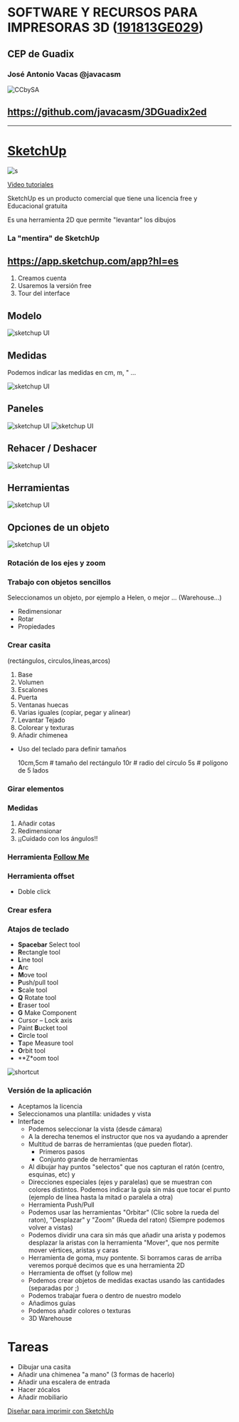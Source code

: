# SOFTWARE Y RECURSOS PARA IMPRESORAS 3D ([191813GE029](https://www.juntadeandalucia.es/educacion/secretariavirtual/consultaCEP/actividad/191813GE029/))

## CEP de Guadix


### José Antonio Vacas @javacasm

![CCbySA](images/CCbySQ_88x31.png)

## https://github.com/javacasm/3DGuadix2ed

* *  *

# [SketchUp](https://www.sketchup.com/es)

![s](./images/free_floorplan_software_sketchup_furniture1.jpg)

[Video tutoriales](http://www.sketchup.com/es/learn/videos/58?playlist=58)

SketchUp es un producto comercial que tiene una licencia free y Educacional gratuita

Es una herramienta 2D que permite "levantar" los dibujos

### La "mentira" de SketchUp

## https://app.sketchup.com/app?hl=es

1. Creamos cuenta
1. Usaremos la versión free
1. Tour del interface

## Modelo
![sketchup UI](./images/sketchup_UI_1.png)
## Medidas

Podemos indicar las medidas en cm, m, " ...

![sketchup UI](./images/sketchup_UI_medidas.png)
## Paneles
![sketchup UI](./images/sketchup_UI_paneles.png)
![sketchup UI](./images/Sketchup_paneles_cerrar.png)
## Rehacer / Deshacer
![sketchup UI](./images/sketchup_UI_status_bar.png)
## Herramientas
![sketchup UI](./images/sketchup_UI_toolbar.png)
## Opciones de un objeto
![sketchup UI](./images/Sketchup_opciones_Objeto.png)

### Rotación de los ejes y zoom

### Trabajo con objetos sencillos

Seleccionamos un objeto, por ejemplo a Helen, o mejor ... (Warehouse...)

* Redimensionar
* Rotar
* Propiedades


### Crear casita

(rectángulos, circulos,líneas,arcos)
1. Base
1. Volumen
1. Escalones
1. Puerta
1. Ventanas huecas
  1. Varias iguales (copiar, pegar y alinear)
1. Levantar Tejado
1. Colorear y texturas
1. Añadir chimenea


* Uso del teclado para definir tamaños

    10cm,5cm  # tamaño del rectángulo
    10r # radio del círculo
    5s # polígono de 5 lados

### Girar elementos

### Medidas

1. Añadir cotas
1. Redimensionar
  1. ¡¡Cuidado con los ángulos!!

### Herramienta [Follow Me](https://www.youtube.com/watch?v=oX6bn0Q0pIM)


### Herramienta offset

* Doble click


### Crear esfera

### Atajos de teclado


* **Spacebar** Select tool
* **R**ectangle tool
* **L**ine tool
* **A**rc
* **M**ove tool
* **P**ush/pull tool
* **S**cale tool
* **Q** Rotate tool
* **E**raser tool
* **G** Make Component
* Cursor – Lock axis
* Paint **B**ucket tool
* **C**ircle tool
* **T**ape Measure tool
* **O**rbit tool
* **Z*oom tool

![shortcut](./images/Sketchup_Keyboard_Shortcuts.png)







### Versión de la aplicación

* Aceptamos la licencia
* Seleccionamos una plantilla: unidades y vista
* Interface
  * Podemos seleccionar la vista (desde cámara)
  * A la derecha tenemos el instructor que nos va ayudando a aprender
  * Multitud de barras de herramientas (que pueden flotar).
    * Primeros pasos
    * Conjunto grande de herramientas
  * Al dibujar hay puntos "selectos" que nos capturan el ratón (centro, esquinas, etc) y
  * Direcciones especiales (ejes y paralelas) que se muestran con colores distintos. Podemos indicar la guía sin más que tocar el punto (ejemplo de línea hasta la mitad o paralela a otra)
  * Herramienta Push/Pull
  * Podemos usar las herramientas "Orbitar" (Clic sobre la rueda del raton), "Desplazar" y "Zoom" (Rueda del raton) (Siempre podemos volver a vistas)
  * Podemos dividir una cara sin más que añadir una arista y podemos desplazar la aristas con la herramienta "Mover", que nos permite mover vértices, aristas y caras
  * Herramienta de goma, muy pontente. Si borramos caras de arriba veremos porqué decimos que es una herramienta 2D
  * Herramienta de offset (y follow me)
  * Podemos crear objetos de medidas exactas usando las cantidades (separadas por ;)
  * Podemos trabajar fuera o dentro de nuestro modelo
  * Añadimos guías
  * Podemos añadir colores o texturas
  * 3D Warehouse



# Tareas

* Dibujar una casita
* Añadir una chimenea "a mano" (3 formas de hacerlo)
* Añadir una escalera de entrada
* Hacer zócalos
* Añadir mobiliario



[Diseñar para imprimir con SketchUp](https://i.materialise.com/blog/3d-printing-with-sketchup/)
